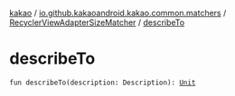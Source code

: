 [kakao](../../index.md) / [io.github.kakaoandroid.kakao.common.matchers](../index.md) / [RecyclerViewAdapterSizeMatcher](index.md) / [describeTo](./describe-to.md)

# describeTo

`fun describeTo(description: Description): `[`Unit`](https://kotlinlang.org/api/latest/jvm/stdlib/kotlin/-unit/index.html)